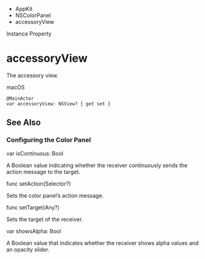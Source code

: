

- AppKit
- NSColorPanel
-  accessoryView 

Instance Property

# accessoryView

The accessory view.

macOS

``` source
@MainActor
var accessoryView: NSView? { get set }
```

## See Also

### Configuring the Color Panel

var isContinuous: Bool

A Boolean value indicating whether the receiver continuously sends the action message to the target.

func setAction(Selector?)

Sets the color panel’s action message.

func setTarget(Any?)

Sets the target of the receiver.

var showsAlpha: Bool

A Boolean value that indicates whether the receiver shows alpha values and an opacity slider.

